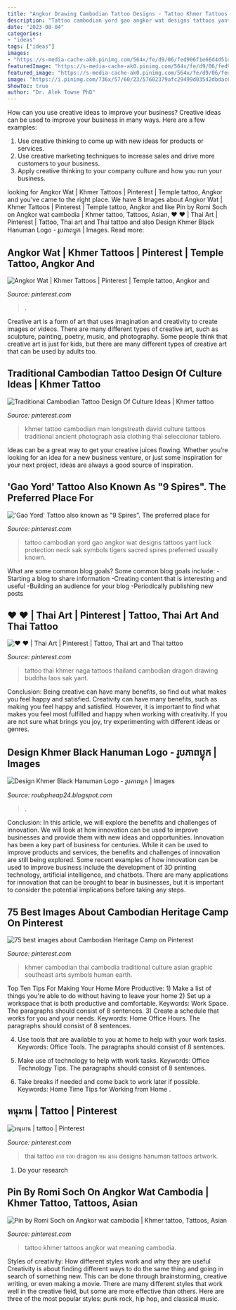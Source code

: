 ```yaml
---
title: "Angkor Drawing Cambodian Tattoo Designs - Tattoo Khmer Tattoos Angkor Wat Meaning Cambodia"
description: "Tattoo cambodian yord gao angkor wat designs tattoos yant luck protection neck sak symbols tigers sacred spires preferred usually known"
date: "2023-08-04"
categories:
- "ideas"
tags: ["ideas"]
images:
- "https://s-media-cache-ak0.pinimg.com/564x/fe/d9/06/fed906f1e66d4d51d5ebbfec137f9f2c.jpg"
featuredImage: "https://s-media-cache-ak0.pinimg.com/564x/fe/d9/06/fed906f1e66d4d51d5ebbfec137f9f2c.jpg"
featured_image: "https://s-media-cache-ak0.pinimg.com/564x/fe/d9/06/fed906f1e66d4d51d5ebbfec137f9f2c.jpg"
image: "https://i.pinimg.com/736x/57/60/23/57602379afc29499d03542dbdac69052--cambodian-tattoo-khmer-tattoo.jpg"
ShowToc: true
author: "Dr. Alek Towne PhD"
---
```



How can you use creative ideas to improve your business?
Creative ideas can be used to improve your business in many ways. Here are a few examples:
1. Use creative thinking to come up with new ideas for products or services.
2. Use creative marketing techniques to increase sales and drive more customers to your business.
3. Apply creative thinking to your company culture and how you run your business.

	

		
looking for Angkor Wat | Khmer Tattoos | Pinterest | Temple tattoo, Angkor and you've came to the right place. We have 8 Images about Angkor Wat | Khmer Tattoos | Pinterest | Temple tattoo, Angkor and like Pin by Romi Soch on Angkor wat cambodia | Khmer tattoo, Tattoos, Asian, ♥ ♥ | Thai Art | Pinterest | Tattoo, Thai art and Thai tattoo and also Design Khmer Black Hanuman Logo - រូបភាពប្លុក | Images. Read more:
		
    
## Angkor Wat | Khmer Tattoos | Pinterest | Temple Tattoo, Angkor And

<img loading=lazy src="https://s-media-cache-ak0.pinimg.com/564x/fe/d9/06/fed906f1e66d4d51d5ebbfec137f9f2c.jpg" onerror="this.onerror=null;this.src='https://tse3.mm.bing.net/th?id=OIP.kYHAuZ384e0yO49_wGbMaQHaJ4&amp;pid=15.1';" alt="Angkor Wat | Khmer Tattoos | Pinterest | Temple tattoo, Angkor and">

_Source: pinterest.com_

>. 

	

Creative art is a form of art that uses imagination and creativity to create images or videos. There are many different types of creative art, such as sculpture, painting, poetry, music, and photography. Some people think that creative art is just for kids, but there are many different types of creative art that can be used by adults too.

    
## Traditional Cambodian Tattoo Design Of Culture Ideas | Khmer Tattoo

<img loading=lazy src="https://i.pinimg.com/736x/57/60/23/57602379afc29499d03542dbdac69052--cambodian-tattoo-khmer-tattoo.jpg" onerror="this.onerror=null;this.src='https://tse1.mm.bing.net/th?id=OIP.wYxiPYAp_L3icgBlP4aLCwHaJ4&amp;pid=15.1';" alt="Traditional Cambodian Tattoo Design Of Culture Ideas | Khmer tattoo">

_Source: pinterest.com_

>khmer tattoo cambodian man longstreath david culture tattoos traditional ancient photograph asia clothing thai seleccionar tablero. 

	

Ideas can be a great way to get your creative juices flowing. Whether you’re looking for an idea for a new business venture, or just some inspiration for your next project, ideas are always a good source of inspiration.

    
## &#039;Gao Yord&#039; Tattoo Also Known As &quot;9 Spires&quot;. The Preferred Place For

<img loading=lazy src="https://s-media-cache-ak0.pinimg.com/736x/d7/97/1e/d7971e65dbcd8438bcfb7059565d4d72.jpg" onerror="this.onerror=null;this.src='https://tse3.mm.bing.net/th?id=OIP.cBVdDcCCeVTuCLmATitJNAAAAA&amp;pid=15.1';" alt="&#039;Gao Yord&#039; Tattoo also known as &quot;9 Spires&quot;. The preferred place for">

_Source: pinterest.com_

>tattoo cambodian yord gao angkor wat designs tattoos yant luck protection neck sak symbols tigers sacred spires preferred usually known. 

	

What are some common blog goals?
Some common blog goals include: 
-Starting a blog to share information 
-Creating content that is interesting and useful 
-Building an audience for your blog 
-Periodically publishing new posts

    
## ♥ ♥ | Thai Art | Pinterest | Tattoo, Thai Art And Thai Tattoo

<img loading=lazy src="https://s-media-cache-ak0.pinimg.com/originals/a3/26/13/a3261318c185767d2ea3a28ca9946c85.jpg" onerror="this.onerror=null;this.src='https://tse4.mm.bing.net/th?id=OIP.BJA9UeW5iVbxYwbb9Eda1wHaJw&amp;pid=15.1';" alt="♥ ♥ | Thai Art | Pinterest | Tattoo, Thai art and Thai tattoo">

_Source: pinterest.com_

>tattoo thai khmer naga tattoos thailand cambodian dragon drawing buddha laos sak yant. 

	

Conclusion: Being creative can have many benefits, so find out what makes you feel happy and satisfied.
Creativity can have many benefits, such as making you feel happy and satisfied. However, it is important to find what makes you feel most fulfilled and happy when working with creativity. If you are not sure what brings you joy, try experimenting with different ideas or genres.

    
## Design Khmer Black Hanuman Logo - រូបភាពប្លុក | Images

<img loading=lazy src="https://i.pinimg.com/736x/fa/09/2e/fa092e1e00ef84649b68832d5c16d60f.jpg" onerror="this.onerror=null;this.src='https://tse3.mm.bing.net/th?id=OIP.byUha4OQg81pxOTDWwEpJQHaJ4&amp;pid=15.1';" alt="Design Khmer Black Hanuman Logo - រូបភាពប្លុក | Images">

_Source: roubpheap24.blogspot.com_

>. 

	

Conclusion: In this article, we will explore the benefits and challenges of innovation. We will look at how innovation can be used to improve businesses and provide them with new ideas and opportunities.
Innovation has been a key part of business for centuries. While it can be used to improve products and services, the benefits and challenges of innovation are still being explored. Some recent examples of how innovation can be used to improve business include the development of 3D printing technology, artificial intelligence, and chatbots. There are many applications for innovation that can be brought to bear in businesses, but it is important to consider the potential implications before taking any steps.

    
## 75 Best Images About Cambodian Heritage Camp On Pinterest

<img loading=lazy src="https://s-media-cache-ak0.pinimg.com/736x/b7/17/df/b717df0e4f3613e19f722b43a86279c9--earth-baby-thai-art.jpg" onerror="this.onerror=null;this.src='https://tse3.mm.bing.net/th?id=OIP.aDfaw477UpvTBNSRR1-NGwHaLg&amp;pid=15.1';" alt="75 best images about Cambodian Heritage Camp on Pinterest">

_Source: pinterest.com_

>khmer cambodian thai cambodia traditional culture asian graphic southeast arts symbols human earth. 

	

Top Ten Tips For Making Your Home More Productive: 1) Make a list of things you're able to do without having to leave your home
2) Set up a workspace that is both productive and comfortable. Keywords: Work Space. The paragraphs should consist of 8 sentences.
3) Create a schedule that works for you and your needs. Keywords: Home Office Hours. The paragraphs should consist of 8 sentences.

4) Use tools that are available to you at home to help with your work tasks. Keywords: Office Tools. The paragraphs should consist of 8 sentences.

5) Make use of technology to help with work tasks. Keywords: Office Technology Tips. The paragraphs should consist of 8 sentences.

6) Take breaks if needed and come back to work later if possible. Keywords: Home Time Tips for Working from Home .

    
## หนุมาน | Tattoo | Pinterest

<img loading=lazy src="https://s-media-cache-ak0.pinimg.com/736x/2c/c8/b0/2cc8b0a5b0ffd0bc0c42dfceeea187d9.jpg" onerror="this.onerror=null;this.src='https://tse1.mm.bing.net/th?id=OIP.8J83odZ9Zp0_Jroracu-RQHaIB&amp;pid=15.1';" alt="หนุมาน | tattoo | Pinterest">

_Source: pinterest.com_

>thai tattoo ลาย รอย dragon หน มาน designs hanuman tattoos artwork. 

	

1. Do your research

    
## Pin By Romi Soch On Angkor Wat Cambodia | Khmer Tattoo, Tattoos, Asian

<img loading=lazy src="https://i.pinimg.com/originals/af/3a/f7/af3af7e45a70b4151be1e5789a4f21d7.jpg" onerror="this.onerror=null;this.src='https://tse2.mm.bing.net/th?id=OIP.Az4zLLDHrGLdMBoAwE_ohQHaJa&amp;pid=15.1';" alt="Pin by Romi Soch on Angkor wat cambodia | Khmer tattoo, Tattoos, Asian">

_Source: pinterest.com_

>tattoo khmer tattoos angkor wat meaning cambodia. 

	

Styles of creativity: How different styles work and why they are useful
Creativity is about finding different ways to do the same thing and going in search of something new. This can be done through brainstorming, creative writing, or even making a movie. There are many different styles that work well in the creative field, but some are more effective than others. Here are three of the most popular styles: punk rock, hip hop, and classical music.

